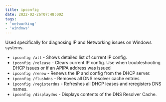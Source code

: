 ```yaml
---
title: ipconfig
date: 2022-02-26T07:48:00Z
tags:
- 'networking'
- 'windows'
---
```


Used specifically for diagnosing IP and Networking issues on Windows systems. 

* `ipconfig /all` - Shows detailed list of current IP config.
* `ipconfig /release` - Clears current IP config. Use when troubleshooting DHCP
issues or if an APIPA address was issued
* `ipconfig /renew` - Renews the IP and config from the DHCP server.
* `ipconfig /flushdns` - Removes all DNS resolver cache entries
* `ipconfig /registerdns` - Refreshes all DHCP leases and reregisters DNS names.
* `ipconfig /displaydns` - Displays contents of the DNS Resolver Cache. 
